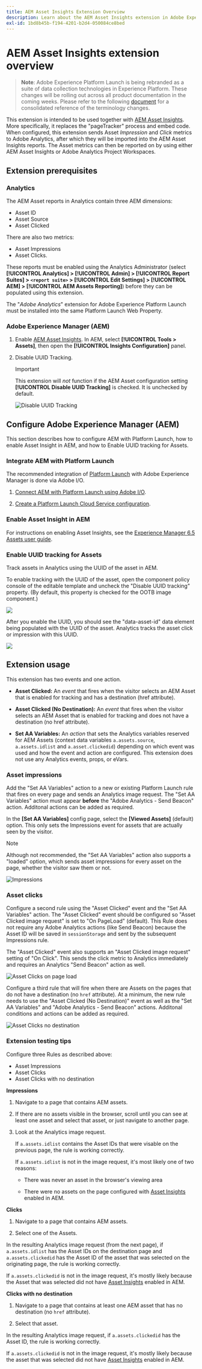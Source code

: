 ```yaml
---
title: AEM Asset Insights Extension Overview
description: Learn about the AEM Asset Insights extension in Adobe Experience Platform Launch.
exl-id: 1bd8b45b-f194-4201-b2d4-050084ce8bed
---
```

# AEM Asset Insights extension overview

>**Note**: Adobe Experience Platform Launch is being rebranded as a suite of data collection technologies in Experience Platform. These changes will be rolling out across all product documentation in the coming weeks. Please refer to the following [document](../../../launch-name-updates) for a consolidated reference of the terminology changes.

This extension is intended to be used together with [AEM Asset Insights](https://docs.adobe.com/content/help/en/experience-manager-65/assets/managing/touch-ui-configuring-asset-insights.html). More specifically, it replaces the "pageTracker" process and embed code. When configured, this extension sends Asset *Impression* and *Click* metrics to Adobe Analytics, after which they will be imported into the AEM Asset Insights reports. The Asset metrics can then be reported on by using either AEM Asset Insights or Adobe Analytics Project Workspaces.

## Extension prerequisites
        
### Analytics

The AEM Asset reports in Analytics contain three AEM dimensions:

* Asset ID
* Asset Source
* Asset Clicked 

There are also two metrics:
* Asset Impressions
* Asset Clicks. 

These reports must be enabled using the Analytics Administrator (select **[!UICONTROL Analytics] > [!UICONTROL Admin] > [!UICONTROL Report Suites] > `<report suite>` > [!UICONTROL Edit Settings] > [!UICONTROL AEM] > [!UICONTROL AEM Assets Reporting]**) before they can be populated using this extension.

The "*Adobe Analytics*" extension for Adobe Experience Platform Launch must be installed into the same Platform Launch Web Property.
        
### Adobe Experience Manager (AEM)
                        
1. Enable [AEM Asset Insights](https://docs.adobe.com/content/help/en/experience-manager-65/assets/managing/touch-ui-configuring-asset-insights.html). In AEM, select **[!UICONTROL Tools > Assets]**, then open the **[!UICONTROL Insights Configuration]** panel. 
                        
1. Disable UUID Tracking. 

    >[!IMPORTANT] 
    >
    >This extension will *not* function if the AEM Asset configuration setting **[!UICONTROL Disable UUID Tracking]** is checked. It is unchecked by default. 

    ![Disable UUID Tracking](assets/disableassets.jpg)
    
## Configure Adobe Experience Manager (AEM)

This section describes how to configure AEM with Platform Launch, how to enable Asset Insight in AEM, and how to Enable UUID tracking for Assets.

### Integrate AEM with Platform Launch

The recommended integration of [Platform Launch](https://docs.adobe.com/content/help/en/experience-manager-learn/sites/integrations/experience-platform-launch/overview.html) with Adobe Experience Manager is done via Adobe I/O.

1. [Connect AEM with Platform Launch using Adobe I/O](https://docs.adobe.com/content/help/en/experience-manager-learn/sites/integrations/experience-platform-launch/connect-aem-launch-adobe-io.html).

1. [Create a Platform Launch Cloud Service configuration](https://docs.adobe.com/content/help/en/experience-manager-learn/sites/integrations/experience-platform-launch/create-launch-cloud-service.html).

### Enable Asset Insight in AEM

For instructions on enabling Asset Insights, see the [Experience Manager 6.5 Assets user guide](https://docs.adobe.com/content/help/en/experience-manager-65/assets/managing/touch-ui-configuring-asset-insights.html).

### Enable UUID tracking for Assets

Track assets in Analytics using the UUID of the asset in AEM. 

To enable tracking with the UUID of the asset, open the component policy console of the editable template and uncheck the "Disable UUID tracking" property. (By default, this property is checked for the OOTB image component.)
 
![](assets/uuid.png)

After you enable the UUID, you should see the "data-asset-id" data element being populated with the UUID of the asset. Analytics tracks the asset click or impression with this UUID.
 
![](assets/uuid-code.png)

## Extension usage
    
This extension has two events and one action.
        
* **Asset Clicked:** An _event_ that fires when the visitor selects an AEM Asset that is enabled for tracking and has a destination (href attribute).
        
* **Asset Clicked (No Destination):** An _event_ that fires when the visitor selects an AEM Asset that is enabled for tracking and does not have a destination (no href attribute).
        
* **Set AA Variables:** An _action_ that sets the Analytics variables reserved for AEM Assets (context data variables `a.assets.source`, `a.assets.idlist` and `a.asset.clickedid`) depending on which event was used and how the event and action are configured. This extension does not use any Analytics events, props, or eVars.

### Asset impressions
    
Add the "Set AA Variables" action to a new or existing Platform Launch rule that fires on every page and sends an Analytics image request. The "Set AA Variables" action must appear **before** the "Adobe Analytics - Send Beacon" action. Additonal actions can be added as required.
    
In the **[Set AA Variables]** config page, select the **[Viewed Assets]** (default) option. This only sets the Impressions event for assets that are actually seen by the visitor.

>[!NOTE]
>
>Although not recommended, the "Set AA Variables" action also supports a "loaded" option, which sends asset impressions for every asset on the page, whether the visitor saw them or not.
    
![Impressions](assets/sendImpressions.jpg)

    
### Asset clicks
    
Configure a second rule using the "Asset Clicked" event and the "Set AA Variables" action. The "Asset Clicked" event should be configured so "Asset Clicked image request" is set to "On PageLoad" (default). This Rule does not require any Adobe Analytics actions (like Send Beacon) because the Asset ID will be saved in `sessionStorage` and sent by the subsequent Impressions rule.

The "Asset Clicked" event also supports an "Asset Clicked image request" setting of "On Click". This sends the click metric to Analytics immediately and requires an Analytics "Send Beacon" action as well.
    
![Asset Clicks on page load](assets/sendClickOnPageload.jpg)
    
Configure a third rule that will fire when there are Assets on the pages that do not have a destination (no `href` attribute). At a minimum, the new rule needs to use the "Asset Clicked (No Destination)" event as well as the "Set AA Variables" and "Adobe Analytics - Send Beacon" actions. Additonal conditions and actions can be added as required. 
    
![Asset Clicks no destination](assets/sendClickOnClickNoDestination.jpg)
    
### Extension testing tips
    
Configure three Rules as described above:

* Asset Impressions
* Asset Clicks
* Asset Clicks with no destination
    
**Impressions** 

1. Navigate to a page that contains AEM assets. 

1. If there are no assets visible in the browser, scroll until you can see at least one asset and select that asset, or just navigate to another page.

1. Look at the Analytics image request. 

    If `a.assets.idlist` contains the Asset IDs that were visable on the previous page, the rule is working correctly. 
    
    If `a.assets.idlist` is not in the image request, it's most likely one of two reasons:
    
    * There was never an asset in the browser's viewing area
    
    * There were no assets on the page configured with [Asset Insights](https://docs.adobe.com/content/help/en/experience-manager-65/assets/managing/touch-ui-configuring-asset-insights.html) enabled in AEM.
    
**Clicks** 

1. Navigate to a page that contains AEM assets.

1. Select one of the Assets. 

In the resulting Analytics image request (from the next page), if `a.assets.idlist` has the Asset IDs on the destination page and `a.assets.clickedid` has the Asset ID of the asset that was selected on the originating page, the rule is working correctly. 

If `a.assets.clickedid` is not in the image request, it's mostly likely because the Asset that was selected did not have [Asset Insights](https://docs.adobe.com/content/help/en/experience-manager-65/assets/managing/touch-ui-configuring-asset-insights.html) enabled in AEM.
    
**Clicks with no destination** 

1. Navigate to a page that contains at least one AEM asset that has no destination (no `href` attribute).

1. Select that asset. 

In the resulting Analytics image request, if `a.assets.clickedid` has the Asset ID, the rule is working correctly. 

If `a.assets.clickedid` is not in the image request, it's mostly likely because the asset that was selected did not have [Asset Insights](https://docs.adobe.com/content/help/en/experience-manager-65/assets/managing/touch-ui-configuring-asset-insights.html) enabled in AEM.
